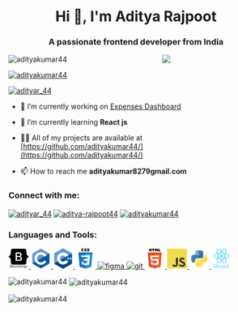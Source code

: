 <h1 align="center">Hi 👋, I'm Aditya Rajpoot</h1>
<h3 align="center">A passionate frontend developer from India</h3>
<img align="right" width="200"  src="https://media.tenor.com/images/dc545e5a0f93c9b2bf1d4f0af54ebbff/tenor.gif">


<p align="left"> <img src="https://komarev.com/ghpvc/?username=adityakumar44&label=Profile%20views&color=0e75b6&style=flat" alt="adityakumar44" /> </p>

<p align="left"> <a href="https://github.com/ryo-ma/github-profile-trophy"><img src="https://github-profile-trophy.vercel.app/?username=adityakumar44" alt="adityakumar44" /></a> </p>

<p align="left"> <a href="https://twitter.com/adityar_44" target="blank"><img src="https://img.shields.io/twitter/follow/adityar_44?logo=twitter&style=for-the-badge" alt="adityar_44" /></a> </p>

- 🔭 I’m currently working on [Expenses Dashboard](https://github.com/adityakumar44/Frontend2.git)

- 🌱 I’m currently learning **React js**

- 👨‍💻 All of my projects are available at [https://github.com/adityakumar44/](https://github.com/adityakumar44/)

- 📫 How to reach me **adityakumar8279gmail.com**

<h3 align="left">Connect with me:</h3>
<p align="left">
<a href="https://twitter.com/adityar_44" target="blank"><img align="center" src="https://raw.githubusercontent.com/rahuldkjain/github-profile-readme-generator/master/src/images/icons/Social/twitter.svg" alt="adityar_44" height="30" width="40" /></a>
<a href="https://linkedin.com/in/aditya-rajpoot44" target="blank"><img align="center" src="https://raw.githubusercontent.com/rahuldkjain/github-profile-readme-generator/master/src/images/icons/Social/linked-in-alt.svg" alt="aditya-rajpoot44" height="30" width="40" /></a>
<a href="https://www.codechef.com/users/adityakumar44" target="blank"><img align="center" src="https://cdn.jsdelivr.net/npm/simple-icons@3.1.0/icons/codechef.svg" alt="adityakumar44" height="30" width="40" /></a>
</p>

<h3 align="left">Languages and Tools:</h3>
<p align="left"> <a href="https://getbootstrap.com" target="_blank" rel="noreferrer"> <img src="https://raw.githubusercontent.com/devicons/devicon/master/icons/bootstrap/bootstrap-plain-wordmark.svg" alt="bootstrap" width="40" height="40"/> </a> <a href="https://www.cprogramming.com/" target="_blank" rel="noreferrer"> <img src="https://raw.githubusercontent.com/devicons/devicon/master/icons/c/c-original.svg" alt="c" width="40" height="40"/> </a> <a href="https://www.w3schools.com/cpp/" target="_blank" rel="noreferrer"> <img src="https://raw.githubusercontent.com/devicons/devicon/master/icons/cplusplus/cplusplus-original.svg" alt="cplusplus" width="40" height="40"/> </a> <a href="https://www.w3schools.com/css/" target="_blank" rel="noreferrer"> <img src="https://raw.githubusercontent.com/devicons/devicon/master/icons/css3/css3-original-wordmark.svg" alt="css3" width="40" height="40"/> </a> <a href="https://www.figma.com/" target="_blank" rel="noreferrer"> <img src="https://www.vectorlogo.zone/logos/figma/figma-icon.svg" alt="figma" width="40" height="40"/> </a> <a href="https://git-scm.com/" target="_blank" rel="noreferrer"> <img src="https://www.vectorlogo.zone/logos/git-scm/git-scm-icon.svg" alt="git" width="40" height="40"/> </a> <a href="https://www.w3.org/html/" target="_blank" rel="noreferrer"> <img src="https://raw.githubusercontent.com/devicons/devicon/master/icons/html5/html5-original-wordmark.svg" alt="html5" width="40" height="40"/> </a> <a href="https://developer.mozilla.org/en-US/docs/Web/JavaScript" target="_blank" rel="noreferrer"> <img src="https://raw.githubusercontent.com/devicons/devicon/master/icons/javascript/javascript-original.svg" alt="javascript" width="40" height="40"/> </a> <a href="https://www.python.org" target="_blank" rel="noreferrer"> <img src="https://raw.githubusercontent.com/devicons/devicon/master/icons/python/python-original.svg" alt="python" width="40" height="40"/> </a> <a href="https://reactjs.org/" target="_blank" rel="noreferrer"> <img src="https://raw.githubusercontent.com/devicons/devicon/master/icons/react/react-original-wordmark.svg" alt="react" width="40" height="40"/> </a> </p>

<p><img align="left" src="https://github-readme-stats.vercel.app/api/top-langs?username=adityakumar44&show_icons=true&locale=en&layout=compact" alt="adityakumar44" /></p>

<p>&nbsp;<img align="center" src="https://github-readme-stats.vercel.app/api?username=adityakumar44&show_icons=true&locale=en" alt="adityakumar44" /></p>

<p><img align="center" src="https://github-readme-streak-stats.herokuapp.com/?user=adityakumar44&" alt="adityakumar44" /></p>
